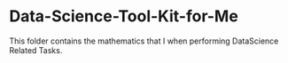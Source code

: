 # Data-Science-Tool-Kit-for-Me
This folder contains the mathematics that I when performing DataScience Related Tasks.
